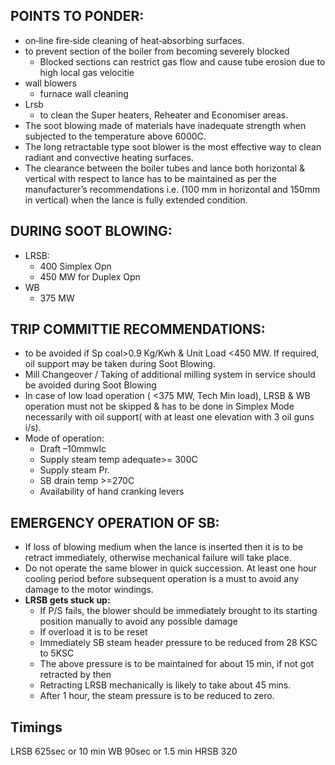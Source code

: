## **POINTS TO PONDER:**

- on‐line fire‐side cleaning of heat‐absorbing surfaces.
- to prevent section of the boiler from becoming severely blocked
    - Blocked sections can restrict gas flow and cause tube erosion due to high local gas velocitie
- wall blowers
    - furnace wall cleaning
- Lrsb
    - to clean the Super heaters, Reheater and Economiser areas.
- The soot blowing made of materials have inadequate strength when subjected to the temperature above 6000C.
- The long retractable type soot blower is the most effective way to clean radiant and convective heating surfaces.
- The clearance between the boiler tubes and lance both horizontal & vertical with respect to lance has to be maintained as per the manufacturer’s recommendations i.e. (100 mm in horizontal and 150mm in vertical) when the lance is fully extended condition.
## **DURING SOOT BLOWING:**

- LRSB:
    - 400 Simplex Opn
    - 450 MW for Duplex Opn
- WB
    - 375 MW

## **TRIP COMMITTIE RECOMMENDATIONS:**

- to be avoided if Sp coal>0.9 Kg/Kwh & Unit Load <450 MW. If required, oil support may be taken during Soot Blowing.
- Mill Changeover / Taking of additional milling system in service should be avoided during Soot Blowing
- In case of low load operation ( <375 MW, Tech Min load), LRSB & WB operation must not be skipped & has to be done in Simplex Mode necessarily with oil support( with at least one elevation with 3 oil guns i/s).
- Mode of operation:
    - Draft –10mmwlc
    - Supply steam temp adequate>= 300C
    - Supply steam Pr.
    - SB drain temp >=270C
    - Availability of hand cranking levers

## **EMERGENCY OPERATION OF SB:**

- If loss of blowing medium when the lance is inserted then it is to be retract immediately, otherwise mechanical failure will take place.
- Do not operate the same blower in quick succession. At least one hour cooling period before subsequent operation is a must to avoid any damage to the motor windings.
- **LRSB gets stuck up:**
    - If P/S fails, the blower should be immediately brought to its starting position manually to avoid any possible damage
    - If overload it is to be reset
    - Immediately SB steam header pressure to be reduced from 28 KSC to 5KSC
    - The above pressure is to be maintained for about 15 min, if not got retracted by then
    - Retracting LRSB mechanically is likely to take about 45 mins.
    - After 1 hour, the steam pressure is to be reduced to zero.

## Timings

LRSB 625sec or 10 min WB 90sec or 1.5 min HRSB 320